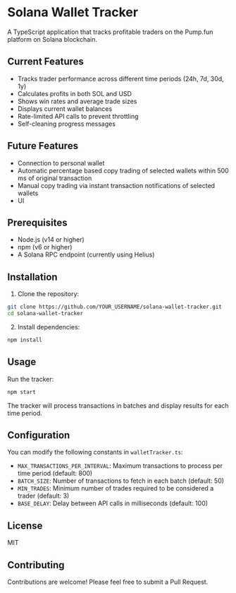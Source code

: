 # Solana Wallet Tracker

A TypeScript application that tracks profitable traders on the Pump.fun platform on Solana blockchain.

## Current Features

- Tracks trader performance across different time periods (24h, 7d, 30d, 1y)
- Calculates profits in both SOL and USD
- Shows win rates and average trade sizes
- Displays current wallet balances
- Rate-limited API calls to prevent throttling
- Self-cleaning progress messages

## Future Features
- Connection to personal wallet
- Automatic percentage based copy trading of selected wallets within 500 ms of original transaction
- Manual copy trading via instant transaction notifications of selected wallets
- UI

## Prerequisites

- Node.js (v14 or higher)
- npm (v6 or higher)
- A Solana RPC endpoint (currently using Helius)

## Installation

1. Clone the repository:
```bash
git clone https://github.com/YOUR_USERNAME/solana-wallet-tracker.git
cd solana-wallet-tracker
```

2. Install dependencies:
```bash
npm install
```

## Usage

Run the tracker:
```bash
npm start
```

The tracker will process transactions in batches and display results for each time period.

## Configuration

You can modify the following constants in `walletTracker.ts`:
- `MAX_TRANSACTIONS_PER_INTERVAL`: Maximum transactions to process per time period (default: 800)
- `BATCH_SIZE`: Number of transactions to fetch in each batch (default: 50)
- `MIN_TRADES`: Minimum number of trades required to be considered a trader (default: 3)
- `BASE_DELAY`: Delay between API calls in milliseconds (default: 100)

## License

MIT

## Contributing

Contributions are welcome! Please feel free to submit a Pull Request. 
